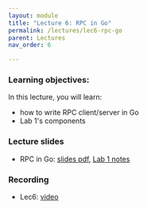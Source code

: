 ```yaml
---
layout: module
title: "Lecture 6: RPC in Go"
permalink: /lectures/lec6-rpc-go
parent: Lectures
nav_order: 6

---
```


### Learning objectives:
In this lecture, you will learn:

* how to write RPC client/server in Go
* Lab 1's components


### Lecture slides

* RPC in Go: [slides pdf](/cs4740-fall24/assets/docs/lec6-go-rpc.pdf), 
             [Lab 1 notes](/cs4740-fall24/assets/docs/lab1_arch.pdf)


### Recording

* Lec6: [video](https://edstem.org/us/courses/65103/discussion/5292400)


